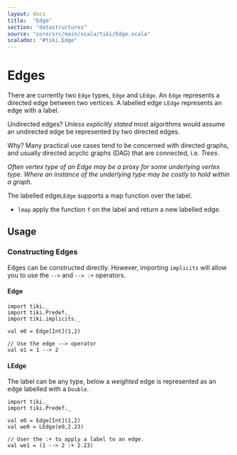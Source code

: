 ```yaml
---
layout: docs 
title:  "Edge"
section: "datastructures"
source: "core/src/main/scala/tiki/Edge.scala"
scaladoc: "#tiki.Edge"
---
```

# Edges

There are currently two `Edge` types, `Edge` and `LEdge`. An `Edge` represents a
directed edge between two vertices. A labelled edge `LEdge` represents an edge
with a label.

Undirected edges? _Unless explicitly stated_ most algorithms would assume an undirected
 edge be represented by two directed edges. 
 
Why? Many practical use cases tend to be concerned with directed graphs, and usually directed
acyclic graphs (DAG) that are connected, i.e. _Trees_. 

_Often vertex type of an Edge may be a proxy for some underlying vertex type.
Where an instance of the underlying type may be costly to hold within a graph._
 
 
 The labelled edge`LEdge` supports a map function over the label.
 
- `lmap` apply the function `f` on the label and return a new labelled edge.
 

## Usage

### Constructing Edges

Edges can be constructed directly. However, importing `implicits` 
will allow you to use the `-->` and `--> :+` operators.


#### Edge

```tut
import tiki._
import tiki.Predef._
import tiki.implicits._

val e0 = Edge[Int](1,2)

// Use the edge --> operator
val e1 = 1 --> 2
```

#### LEdge

The label can be any type, below a _weighted_ edge is represented as an edge labelled with a `Double`.

```tut
import tiki._
import tiki.Predef._

val e0 = Edge[Int](1,2)
val we0 = LEdge(e0,2.23)

// User the :+ to apply a label to an edge.
val we1 = (1 --> 2 :+ 2.23)
```